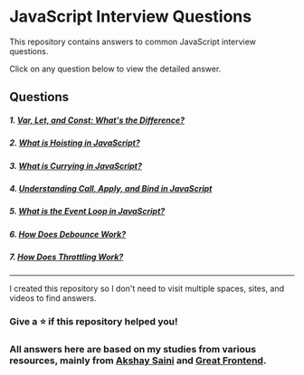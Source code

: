 # JavaScript Interview Questions

This repository contains answers to common JavaScript interview questions.

Click on any question below to view the detailed answer.

## Questions

##### 1. [Var, Let, and Const: What's the Difference?](./Var%20Let%20Const.md)
##### 2. [What is Hoisting in JavaScript?](./Hoisting.md)
##### 3. [What is Currying in JavaScript?](./Currying%20in%20JS.md)
##### 4. [Understanding Call, Apply, and Bind in JavaScript](./call%2C%20apply%2C%20bind%20in%20JS.md)
##### 5. [What is the Event Loop in JavaScript?](./Event%20Loop.md)
##### 6. [How Does Debounce Work?](./Debounce.md)
##### 7. [How Does Throttling Work?](./Throttling.md)

---

I created this repository so I don't need to visit multiple spaces, sites, and videos to find answers. 
### Give a ⭐️ if this repository helped you!
### All answers here are based on my studies from various resources, mainly from [Akshay Saini](https://www.youtube.com/@akshaymarch7) and [Great Frontend](https://www.greatfrontend.com/).
